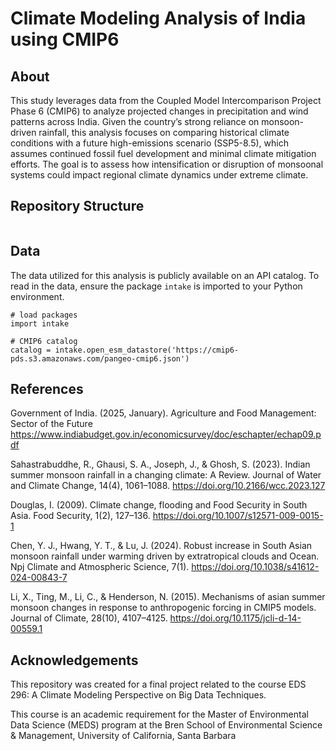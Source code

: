 # Climate Modeling Analysis of India using CMIP6
[]()

## About
This study leverages data from the Coupled Model Intercomparison Project Phase 6 (CMIP6) to analyze projected changes in precipitation and wind patterns across India. Given the country’s strong reliance on monsoon-driven rainfall, this analysis focuses on comparing historical climate conditions with a future high-emissions scenario (SSP5-8.5), which assumes continued fossil fuel development and minimal climate mitigation efforts. The goal is to assess how intensification or disruption of monsoonal systems could impact regional climate dynamics under extreme climate.

## Repository Structure
```bash

```

## Data
The data utilized for this analysis is publicly available on an API catalog. To read in the data, ensure the package `intake` is imported to your Python environment.

```{python}
# load packages
import intake

# CMIP6 catalog
catalog = intake.open_esm_datastore('https://cmip6-pds.s3.amazonaws.com/pangeo-cmip6.json')
```

## References
Government of India. (2025, January). Agriculture and Food Management: Sector of the Future https://www.indiabudget.gov.in/economicsurvey/doc/eschapter/echap09.pdf

Sahastrabuddhe, R., Ghausi, S. A., Joseph, J., & Ghosh, S. (2023). Indian summer monsoon rainfall in a changing climate: A Review. Journal of Water and Climate Change, 14(4), 1061–1088. https://doi.org/10.2166/wcc.2023.127

Douglas, I. (2009). Climate change, flooding and Food Security in South Asia. Food Security, 1(2), 127–136. https://doi.org/10.1007/s12571-009-0015-1

Chen, Y. J., Hwang, Y. T., & Lu, J. (2024). Robust increase in South Asian monsoon rainfall under warming driven by extratropical clouds and Ocean. Npj Climate and Atmospheric Science, 7(1). https://doi.org/10.1038/s41612-024-00843-7

Li, X., Ting, M., Li, C., & Henderson, N. (2015). Mechanisms of asian summer monsoon changes in response to anthropogenic forcing in CMIP5 models. Journal of Climate, 28(10), 4107–4125. https://doi.org/10.1175/jcli-d-14-00559.1

## Acknowledgements
This repository was created for a final project related to the course EDS 296: A Climate Modeling Perspective on Big Data Techniques.

This course is an academic requirement for the Master of Environmental Data Science (MEDS) program at the Bren School of Environmental Science & Management, University of California, Santa Barbara
